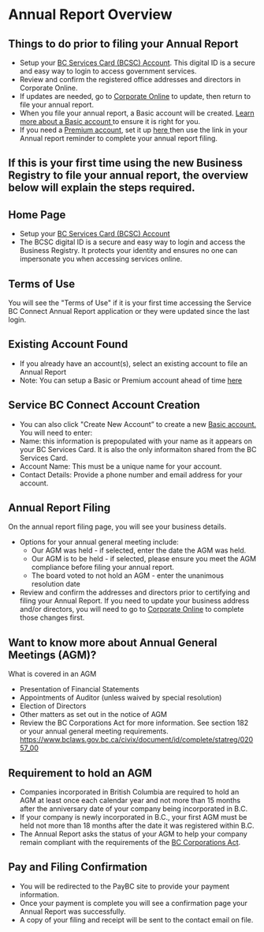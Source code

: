# Annual Report Overview

## Things to do prior to filing your Annual Report
- Setup your <a href="https://id.gov.bc.ca/account/" target="_blank">BC Services Card (BCSC) Account</a>. This digital ID is a secure and easy way to login to access government services. 
- Review and confirm the registered office addresses and directors in Corporate Online.
- If updates are needed, go to <a href="https://www.corporateonline.gov.bc.ca" target="_blank">Corporate Online</a> to update, then return to file your annual report.
- When you file your annual report, a Basic account will be created. <a href ="https://www2.gov.bc.ca/gov/content/employment-business/business/managing-a-business/permits-licences/news-updates/modernization-updates/using-the-business-registry#account"> Learn more about a Basic account </a> to ensure it is right for you. 
- If you need a <a href ="https://www2.gov.bc.ca/gov/content/employment-business/business/managing-a-business/permits-licences/news-updates/modernization-updates/using-the-business-registry#account">Premium account</a>, set it up <a href = "https://www.account.bcregistry.gov.bc.ca/choose-authentication-method">here </a> then use the link in your Annual report reminder to complete your annual report filing. 

## If this is your first time using the new Business Registry to file your annual report, the overview below will explain the steps required. 

## Home Page
- Setup your <a href="https://id.gov.bc.ca/account/" target="_blank">BC Services Card (BCSC) Account</a> 
- The BCSC digital ID is a secure and easy way to login and access the Business Registry. It protects your identity and ensures no one can impersonate you when accessing services online. 

## Terms of Use
You will see the "Terms of Use" if it is your first time accessing the Service BC Connect Annual Report application or they were updated since the last login.

## Existing Account Found
- If you already have an account(s), select an existing account to file an Annual Report
- Note: You can setup a Basic or Premium account ahead of time <a href = "https://www.account.bcregistry.gov.bc.ca/choose-authentication-method">here </a> 

## Service BC Connect Account Creation
- You can also click "Create New Account” to create a new <a href ="https://www2.gov.bc.ca/gov/content/employment-business/business/managing-a-business/permits-licences/news-updates/modernization-updates/using-the-business-registry#account">Basic account.</a>
You will need to enter:
- Name: this information is prepopulated with your name as it appears on your BC Services Card. It is also the only informaiton shared from the BC Services Card.
- Account Name: This must be a unique name for your account. 
- Contact Details: Provide a phone number and email address for your account.

## Annual Report Filing
On the annual report filing page, you will see your business details. 
- Options for your annual general meeting include:
  - Our AGM was held - if selected, enter the date the AGM was held.
  - Our AGM is to be held - if selected, please ensure you meet the AGM compliance before filing your annual report.
  - The board voted to not hold an AGM - enter the unanimous resolution date
- Review and confirm the addresses and directors prior to certifying and filing your Annual Report. If you need to update your business address and/or directors, you will need to go to <a href="https://www.corporateonline.gov.bc.ca" target="_blank">Corporate Online</a> to complete those changes first.

## Want to know more about Annual General Meetings (AGM)?
What is covered in an AGM
- Presentation of Financial Statements
- Appointments of Auditor (unless waived by special resolution)
- Election of Directors
- Other matters as set out in the notice of AGM
- Review the BC Corporations Act for more information. See section 182 or your annual general meeting requirements.
https://www.bclaws.gov.bc.ca/civix/document/id/complete/statreg/02057_00

## Requirement to hold an AGM
- Companies incorporated in British Columbia are required to hold an AGM at least once each calendar year and not more than 15 months after the anniversary date of your company being incorporated in B.C.
 - If your company is newly incorporated in B.C., your first AGM must be held not more than 18 months after the date it was registered within B.C.
- The Annual Report asks the status of your AGM to help your company remain compliant with the requirements of the <a href="https://www.bclaws.gov.bc.ca/civix/document/id/complete/statreg/02057_00_multi" target="_blank"> BC Corporations Act</a>.

## Pay and Filing Confirmation
- You will be redirected to the PayBC site to provide your payment information. 
- Once your payment is complete you will see a confirmation page your Annual Report was successfully.
- A copy of your filing and receipt will be sent to the contact email on file.
